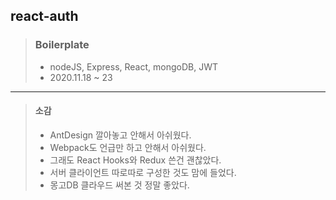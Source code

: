## react-auth

>### Boilerplate
>* nodeJS, Express, React, mongoDB, JWT
>* 2020.11.18 ~ 23

---
>#### 소감
>* AntDesign 깔아놓고 안해서 아쉬웠다.
>* Webpack도 언급만 하고 안해서 아쉬웠다.
>* 그래도 React Hooks와 Redux 쓴건 괜찮았다.
>* 서버 클라이언트 따로따로 구성한 것도 맘에 들었다.
>* 몽고DB 클라우드 써본 것 정말 좋았다.



